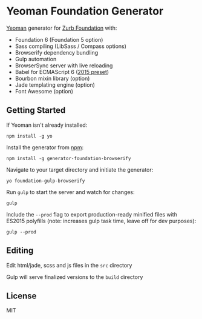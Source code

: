 # Yeoman Foundation Generator

[Yeoman](http://yeoman.io) generator for [Zurb Foundation](http://foundation.zurb.com/) with:

* Foundation 6 (Foundation 5 option)
* Sass compiling (LibSass / Compass options)
* Browserify dependency bundling
* Gulp automation
* BrowserSync server with live reloading
* Babel for ECMAScript 6 ([2015 preset](http://babeljs.io/docs/plugins/preset-es2015/))
* Bourbon mixin library (option)
* Jade templating engine (option)
* Font Awesome (option)

## Getting Started

If Yeoman isn't already installed:
```
npm install -g yo
```

Install the generator from [npm](https://www.npmjs.com/package/generator-foundation-browserify):
```
npm install -g generator-foundation-browserify
```

Navigate to your target directory and initiate the generator:
```
yo foundation-gulp-browserify
```

Run `gulp` to start the server and watch for changes:
```
gulp
```

Include the `--prod` flag to export production-ready minified files with ES2015 polyfills (note: increases gulp task time, leave off for dev purposes):
```
gulp --prod
```

## Editing

Edit html/jade, scss and js files in the `src` directory

Gulp will serve finalized versions to the `build` directory

## License

MIT
